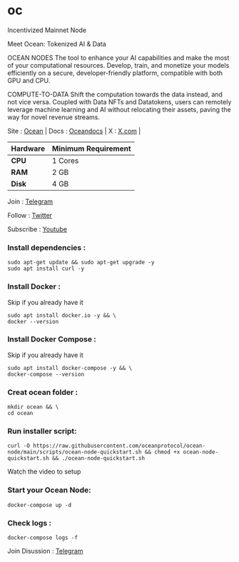 # oc
Incentivized Mainnet Node

Meet Ocean: Tokenized AI & Data

OCEAN NODES
The tool to enhance your AI capabilities and make the most of your computational resources. Develop, train, and monetize your models efficiently on a secure, developer-friendly platform, compatible with both GPU and CPU.

COMPUTE-TO-DATA
Shift the computation towards the data instead, and not vice versa. Coupled with Data NFTs and Datatokens, users can remotely leverage machine learning and AI without relocating their assets, paving the way for novel revenue streams.

Site : [Ocean](https://oceanprotocol.com/) | Docs : [Oceandocs](https://docs.oceanprotocol.com/Site) | X : [X.com](https://x.com/oceanprotocol) |

| **Hardware** | **Minimum Requirement** |
|--------------|-------------------------|
| **CPU**      | 1 Cores                 |
| **RAM**      | 2 GB                    |
| **Disk**     | 4 GB                    |


Join : [Telegram](https://t.me/cryptoconsol)

Follow : [Twitter](https://www.x.com/cryptoconsol)

Subscribe : [Youtube](https://www.youtube.com/@cryptoconsole)


### Install dependencies :
```
sudo apt-get update && sudo apt-get upgrade -y
sudo apt install curl -y
```
### Install Docker :

Skip if you already have it

```
sudo apt install docker.io -y && \
docker --version
```
### Install Docker Compose :

Skip if you already have it

```
sudo apt install docker-compose -y && \
docker-compose --version
```
### Creat ocean folder :
```
mkdir ocean && \
cd ocean
```
### Run installer script:
```
curl -O https://raw.githubusercontent.com/oceanprotocol/ocean-node/main/scripts/ocean-node-quickstart.sh && chmod +x ocean-node-quickstart.sh && ./ocean-node-quickstart.sh
``` 
Watch the video to setup

### Start your Ocean Node:
```
docker-compose up -d
```
### Check logs :
```
docker-compose logs -f
```

Join Disussion : [Telegram](https://t.me/cryptoconsol)

